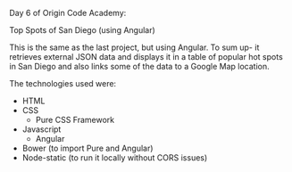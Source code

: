 Day 6 of Origin Code Academy:

Top Spots of San Diego (using Angular)

This is the same as the last project, but using Angular. To sum up- it retrieves external JSON data and displays it in a table of popular hot spots in San Diego and also links some of the data to a Google Map location.

The technologies used were:

- HTML
- CSS
    + Pure CSS Framework
- Javascript
    + Angular
- Bower (to import Pure and Angular)
- Node-static (to run it locally without CORS issues)